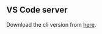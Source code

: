 
## VS Code server

Download the cli version from [here](https://code.visualstudio.com/#alt-downloads).
